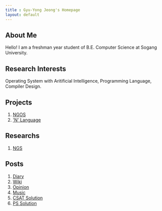 ```yaml
---
title : Gyu-Yong Jeong's Homepage
layout: default
---
```


## About Me

Hello! I am a freshman year student of B.E. Computer Science at Sogang University.

## Research Interests

Operating System with Aritificial Intelligence, Programming Language, Compiler Design.

## Projects

1. [NGOS](projects/Operating_System.md)
2. ['N' Language](projects/Programming_Language.md)

## Researchs

1. [NGS](researchs/AI_Scheduler.md)

## Posts

1. [Diary](./posts/diary/index.md)
2. [Wiki](./posts/wiki/index.md)
3. [Opinion](./posts/opinion/index.md)
4. [Music](./posts/music/index.md)
5. [CSAT Solution](./posts/CSAT/index.md)
6. [PS Solution](./posts/PS/index.md)

<!--
## Publications

1. F.Bar, J.Doe: Effects of having a placeholder of a name
2. S.Holmes, J.Watson: Consequences of living with a sociopath in London

## Typography

This is a [link](http://google.com). Something *italics* and something **bold**.

Here is a table

Year | Award | Category
-----|-------|--------
2014 | Emmy  | Won Outstanding Lead Actor in a miniseries or a movie
2015 | BAFTA | Nominated for Best Leading Actor for Sherlock
2014 | Satellite | Won Best Actor miniseries or television film

Here is a horizontal rule

---

Here is a blockquote

> To a great mind, nothing is little

## References

* Foo Bar: Head of Department, Placeholder Names, Lorem
* John Doe: Associate Professor, Department of Computer Science, Ipsum

-->